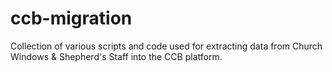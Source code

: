 ccb-migration
=============

Collection of various scripts and code used for extracting data from Church Windows &amp; Shepherd's Staff into the CCB platform.

